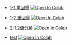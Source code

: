 
- [1-1.単回帰](https://colab.research.google.com/github/aice-ice/Senior-project/blob/master/single_regression.ipynb)
[![Open In Colab](https://colab.research.google.com/assets/colab-badge.svg)](https://colab.research.google.com/github/aice-ice/Senior-project/blob/master/single_regression.ipynb)

- [1-2.重回帰](https://colab.research.google.com/github/aice-ice/Senior-project/blob/master/multiple_regression.ipynb)
[![Open In Colab](https://colab.research.google.com/assets/colab-badge.svg)](https://colab.research.google.com/github/aice-ice/Senior-project/blob/master/multiple_regression.ipynb)

- [2-1.2値分類](https://colab.research.google.com/github/aice-ice/Senior-project/blob/master/binary_classification.ipynb)
[![Open In Colab](https://colab.research.google.com/assets/colab-badge.svg)](https://colab.research.google.com/github/aice-ice/Senior-project/blob/master/binary_classification.ipynb)

- [test](https://colab.research.google.com/github/aice-ice/Senior-project/blob/master/test.ipynb)
[![Open In Colab](https://colab.research.google.com/assets/colab-badge.svg)](https://colab.research.google.com/github/aice-ice/Senior-project/blob/master/test.ipynb)
